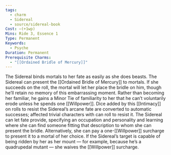 ```yaml
---
tags:
  - charm
  - Sidereal
  - source/sidereal-book
Cost: —(+1wp)
Mins: Ride 3, Essence 1
Type: Permanent
Keywords:
  - Psyche
Duration: Permanent
Prerequisite Charms:
  - "[[Ordained Bridle of Mercury]]"
---
```

The Sidereal binds mortals to her fate as easily as she does beasts. The Sidereal can present the [[Ordained Bridle of Mercury]] to mortals. If she succeeds on the roll, the mortal will let her place the bridle on him, though he’ll retain no memory of this embarrassing moment. Rather than becoming her familiar, he gains a Minor Tie of familiarity to her that he can’t voluntarily erode unless he spends one [[Willpower]]. Dice added by this [[Intimacy]] on rolls to resist the Sidereal’s arcane fate are converted to automatic successes; affected trivial characters with can roll to resist it. The Sidereal can let fate provide, specifying an occupation and personality and learning where she can find someone fitting that description to whom she can present the bridle. Alternatively, she can pay a one-[[Willpower]] surcharge to present it to a mortal of her choice. If the Sidereal’s target is capable of being ridden by her as her mount — for example, because he’s a quadrupedal mutant — she waives the [[Willpower]] surcharge.